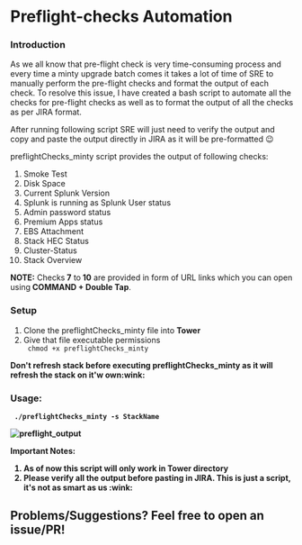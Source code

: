 # Preflight-checks Automation
<h3> Introduction </h3>
<p>As we all know that pre-flight check is very time-consuming process and every time a minty upgrade batch comes it takes a lot of time of SRE to manually perform the pre-flight checks and format the output of each check. To resolve this issue, I have created a bash script to automate all the checks for pre-flight checks as well as to format the output of all the checks as per JIRA format.

After running following script SRE will just need to verify the output and copy and paste the output directly in JIRA as it will be pre-formatted :wink:

preflightChecks_minty script provides the output of following checks:
<ol type="1">
  <li>Smoke Test</li>
  <li>Disk Space</li>
  <li>Current Splunk Version</li>
  <li>Splunk is running as Splunk User status</li>
  <li>Admin password status</li>
  <li>Premium Apps status</li>
  <li>EBS Attachment</li>
  <li>Stack HEC Status</li>
  <li>Cluster-Status</li>
  <li>Stack Overview</li>
</ol>

<strong>NOTE:</strong> Checks<strong> 7</strong> to<strong> 10</strong> are provided in form of URL links which you can open using<strong> COMMAND + Double Tap</strong>.
</p>
<h3> Setup </h3>
<ol>
  <li>Clone the preflightChecks_minty file into <b>Tower</b></li>
  <li>Give that file executable permissions</li>
  <code> chmod +x preflightChecks_minty</code>
</ol>
<Strong>Don't refresh stack before executing preflightChecks_minty as it will refresh the stack on it'w own:wink:<strong>
<p>
<h3> Usage: </h3> 
  <code> ./preflightChecks_minty -s StackName</code>
</p>

![preflight_output](https://user-images.githubusercontent.com/39366638/45172782-fa6f5580-b223-11e8-8999-ba0b1b5d7f16.gif)

<p>
<strong>Important Notes:</strong> 
<ol>
<li>As of now this script will only work in Tower directory
<li>Please verify all the output before pasting in JIRA. This is just a script, it's not as smart as us :wink:
 </ol>
<h2>Problems/Suggestions? Feel free to open an issue/PR! </h2></p>
